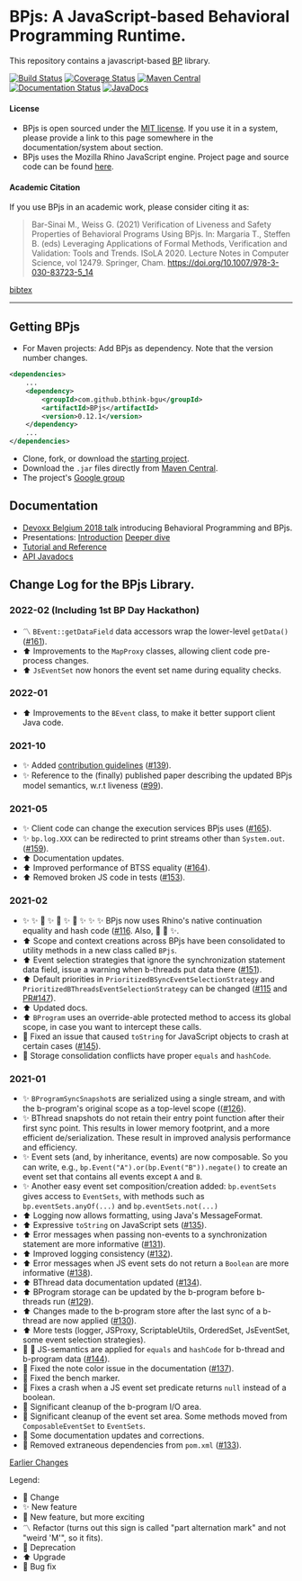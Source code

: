 # BPjs: A JavaScript-based Behavioral Programming Runtime.

This repository contains a javascript-based [BP](http://www.b-prog.org) library.

[![Build Status](https://travis-ci.org/bThink-BGU/BPjs.svg?branch=master)](https://travis-ci.org/bThink-BGU/BPjs)
[![Coverage Status](https://coveralls.io/repos/github/bThink-BGU/BPjs/badge.svg?branch=master)](https://coveralls.io/github/bThink-BGU/BPjs?branch=master)
[![Maven Central](https://maven-badges.herokuapp.com/maven-central/com.github.bthink-bgu/BPjs/badge.png?style-plastic)](https://repo.maven.apache.org/maven2/com/github/bthink-bgu/BPjs/)
[![Documentation Status](http://readthedocs.org/projects/bpjs/badge/?version=master)](http://bpjs.readthedocs.io/en/master/)
[![JavaDocs](https://img.shields.io/badge/javadocs-browse-green.svg)](http://www.javadoc.io/doc/com.github.bthink-bgu/BPjs/)

#### License
* BPjs is open sourced under the [MIT license](http://www.opensource.org/licenses/mit-license.php). If you use it in a system, please provide
a link to this page somewhere in the documentation/system about section.
* BPjs uses the Mozilla Rhino JavaScript engine. Project page and source code can be found [here](https://developer.mozilla.org/en-US/docs/Mozilla/Projects/Rhino).

#### Academic Citation

If you use BPjs in an academic work, please consider citing it as:

> Bar-Sinai M., Weiss G. (2021) Verification of Liveness and Safety Properties of Behavioral Programs Using BPjs. In: Margaria T., Steffen B. (eds) Leveraging Applications of Formal Methods, Verification and Validation: Tools and Trends. ISoLA 2020. Lecture Notes in Computer Science, vol 12479. Springer, Cham. https://doi.org/10.1007/978-3-030-83723-5_14

[bibtex](docs/source/Examples_code/bpjs.bib)

---

## Getting BPjs
* For Maven projects: Add BPjs as dependency. Note that the version number changes.

````xml
<dependencies>
    ...
    <dependency>
        <groupId>com.github.bthink-bgu</groupId>
        <artifactId>BPjs</artifactId>
        <version>0.12.1</version>
    </dependency>
    ...
</dependencies>
````

* Clone, fork, or download the [starting project](https://github.com/bThink-BGU/SampleBPjsProject).
* Download the `.jar` files directly from [Maven Central](https://repo.maven.apache.org/maven2/com/github/bthink-bgu/BPjs/).
* The project's [Google group](https://groups.google.com/forum/#!forum/bpjs)

## Documentation

* [Devoxx Belgium 2018 talk](https://www.youtube.com/watch?v=PW8VdWA0UcA) introducing Behavioral Programming and BPjs.
* Presentations: [Introduction](https://www.slideshare.net/MichaelBarSinai/introducing-bpjs-web)
                 [Deeper dive](https://www.slideshare.net/MichaelBarSinai/deep-dive-into-bpjs)
* [Tutorial and Reference](http://bpjs.readthedocs.io/en/develop/)
* [API Javadocs](http://www.javadoc.io/doc/com.github.bthink-bgu/BPjs/)

## Change Log for the BPjs Library.


### 2022-02 (Including 1st BP Day Hackathon)
* :part_alternation_mark: `BEvent::getDataField` data accessors wrap the lower-level `getData()` ([#161](https://github.com/bThink-BGU/BPjs/issues/161)).
* :arrow_up: Improvements to the `MapProxy` classes, allowing client code pre-process changes.
* :arrow_up: `JsEventSet` now honors the event set name during equality checks.

### 2022-01
* :arrow_up: Improvements to the `BEvent` class, to make it better support client Java code.

### 2021-10
* :sparkles: Added [contribution guidelines](CONTRIBUTING.md) ([#139](https://github.com/bThink-BGU/BPjs/pull/139)).
* :sparkles: Reference to the (finally) published paper describing the updated BPjs model semantics, w.r.t liveness ([#99](https://github.com/bThink-BGU/BPjs/pull/99)).

### 2021-05

* :sparkles: Client code can change the execution services BPjs uses ([#165](https://github.com/bThink-BGU/BPjs/pull/165)).
* :sparkles: `bp.log.XXX` can be redirected to print streams other than `System.out`. ([#159](https://github.com/bThink-BGU/BPjs/pull/159)).
* :arrow_up: Documentation updates.
* :arrow_up: Improved performance of BTSS equality ([#164](https://github.com/bThink-BGU/BPjs/issues/164)).
* :arrow_up: Removed broken JS code in tests ([#153](https://github.com/bThink-BGU/BPjs/issues/153)).


### 2021-02

* :sparkles: :sparkles: :tada: :sparkles: :tada: :sparkles: :rainbow: :sparkles: :sparkles: :sparkles: BPjs now uses Rhino's native continuation equality and hash code ([#116](https://github.com/bThink-BGU/BPjs/issues/116). Also, :tada: :rainbow: :sparkles:.
* :arrow_up: Scope and context creations across BPjs have been consolidated to utility methods in a new class called `BPjs`.
* :arrow_up: Event selection strategies that ignore the synchronization statement data field, issue a warning when b-threads put data there ([#151](https://github.com/bThink-BGU/BPjs/issues/151)).
* :arrow_up: Default priorities in `PrioritizedBSyncEventSelectionStrategy` and `PrioritizedBThreadsEventSelectionStrategy` can be changed ([#115](https://github.com/bThink-BGU/BPjs/issues/115) and [PR#147](https://github.com/bThink-BGU/BPjs/pull/147)).
* :arrow_up: Updated docs.
* :arrow_up: `BProgram` uses an override-able protected method to access its global scope, in case you want to intercept these calls.
* :bug: Fixed an issue that caused `toString` for JavaScript objects to crash at certain cases ([#145](https://github.com/bThink-BGU/BPjs/issues/145)).
* :bug: Storage consolidation conflicts have proper `equals` and `hashCode`.

### 2021-01

* :sparkles: `BProgramSyncSnapshot`s are serialized using a single stream, and with the b-program's original scope as a top-level scope (([#126](https://github.com/bThink-BGU/BPjs/issues/126)).
* :sparkles: BThread snapshots do not retain their entry point function after their first sync point. This results in lower memory footprint, and a more efficient de/serialization. These result in improved analysis performance and efficiency.
* :sparkles: Event sets (and, by inheritance, events) are now composable. So you can write, e.g., `bp.Event("A").or(bp.Event("B")).negate()` to create an event set that contains all events except `A` and `B`.
* :sparkles: Another easy event set composition/creation added: `bp.eventSets` gives access to `EventSets`, with methods such as `bp.eventSets.anyOf(...)` and `bp.eventSets.not(...)`
* :arrow_up: Logging now allows formatting, using Java's MessageFormat.
* :arrow_up: Expressive `toString` on JavaScript sets ([#135](https://github.com/bThink-BGU/BPjs/issues/135)).
* :arrow_up: Error messages when passing non-events to a synchronization statement are more informative ([#131](https://github.com/bThink-BGU/BPjs/issues/131)).
* :arrow_up: Improved logging consistency ([#132](https://github.com/bThink-BGU/BPjs/issues/132)).
* :arrow_up: Error messages when JS event sets do not return a `Boolean` are more informative ([#138](https://github.com/bThink-BGU/BPjs/issues/138)).
* :arrow_up: BThread data documentation updated ([#134](https://github.com/bThink-BGU/BPjs/issues/134)).
* :arrow_up: BProgram storage can be updated by the b-program before b-threads run ([#129](https://github.com/bThink-BGU/BPjs/issues/129)).
* :arrow_up: Changes made to the b-program store after the last sync of a b-thread are now applied ([#130](https://github.com/bThink-BGU/BPjs/issues/130)).
* :arrow_up: More tests (logger, JSProxy, ScriptableUtils, OrderedSet, JsEventSet, some event selection strategies).
* :bug: :tada: JS-semantics are applied for `equals` and `hashCode` for b-thread and b-program data ([#144](https://github.com/bThink-BGU/BPjs/issues/144)).
* :bug: Fixed the note color issue in the documentation ([#137](https://github.com/bThink-BGU/BPjs/issues/137)).
* :bug: Fixed the bench marker.
* :bug: Fixes a crash when a JS event set predicate returns `null` instead of a boolean.
* :put_litter_in_its_place: Significant cleanup of the b-program I/O area.
* :put_litter_in_its_place: Significant cleanup of the event set area. Some methods moved from `ComposableEventSet` to `EventSets`.
* :put_litter_in_its_place: Some documentation updates and corrections.
* :put_litter_in_its_place: Removed extraneous dependencies from `pom.xml` ([#133](https://github.com/bThink-BGU/BPjs/issues/133)).

[Earlier Changes](changelog-2020.md)

Legend:
* :arrows_counterclockwise: Change
* :sparkles: New feature
* :tada: New feature, but more exciting
* :part_alternation_mark: Refactor (turns out this sign is called "part alternation mark" and not "weird 'M'", so it fits).
* :put_litter_in_its_place: Deprecation
* :arrow_up: Upgrade
* :bug: Bug fix
